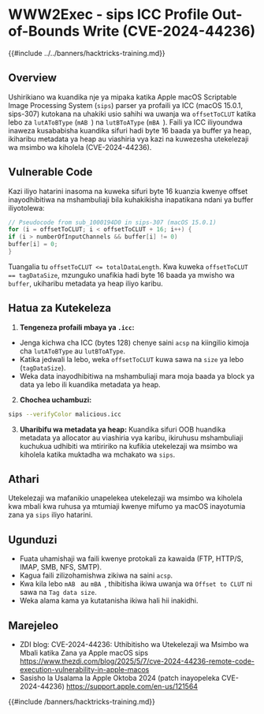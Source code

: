 # WWW2Exec - sips ICC Profile Out-of-Bounds Write (CVE-2024-44236)

{{#include ../../banners/hacktricks-training.md}}

## Overview

Ushirikiano wa kuandika nje ya mipaka katika Apple macOS Scriptable Image Processing System (`sips`) parser ya profaili ya ICC (macOS 15.0.1, sips-307) kutokana na uhakiki usio sahihi wa uwanja wa `offsetToCLUT` katika lebo za `lutAToBType` (`mAB `) na `lutBToAType` (`mBA `). Faili ya ICC iliyoundwa inaweza kusababisha kuandika sifuri hadi byte 16 baada ya buffer ya heap, ikiharibu metadata ya heap au viashiria vya kazi na kuwezesha utekelezaji wa msimbo wa kiholela (CVE-2024-44236).

## Vulnerable Code

Kazi iliyo hatarini inasoma na kuweka sifuri byte 16 kuanzia kwenye offset inayodhibitiwa na mshambuliaji bila kuhakikisha inapatikana ndani ya buffer iliyotolewa:
```c
// Pseudocode from sub_1000194D0 in sips-307 (macOS 15.0.1)
for (i = offsetToCLUT; i < offsetToCLUT + 16; i++) {
if (i > numberOfInputChannels && buffer[i] != 0)
buffer[i] = 0;
}
```
Tuangalia tu `offsetToCLUT <= totalDataLength`. Kwa kuweka `offsetToCLUT == tagDataSize`, mzunguko unafikia hadi byte 16 baada ya mwisho wa `buffer`, ukiharibu metadata ya heap iliyo karibu.

## Hatua za Kutekeleza

1. **Tengeneza profaili mbaya ya `.icc`:**
- Jenga kichwa cha ICC (bytes 128) chenye saini `acsp` na kiingilio kimoja cha `lutAToBType` au `lutBToAType`.
- Katika jedwali la lebo, weka `offsetToCLUT` kuwa sawa na `size` ya lebo (`tagDataSize`).
- Weka data inayodhibitiwa na mshambuliaji mara moja baada ya block ya data ya lebo ili kuandika metadata ya heap.
2. **Chochea uchambuzi:**

```bash
sips --verifyColor malicious.icc
```

3. **Uharibifu wa metadata ya heap:** Kuandika sifuri OOB huandika metadata ya allocator au viashiria vya karibu, ikiruhusu mshambuliaji kuchukua udhibiti wa mtiririko na kufikia utekelezaji wa msimbo wa kiholela katika muktadha wa mchakato wa `sips`.

## Athari

Utekelezaji wa mafanikio unapelekea utekelezaji wa msimbo wa kiholela kwa mbali kwa ruhusa ya mtumiaji kwenye mifumo ya macOS inayotumia zana ya `sips` iliyo hatarini.

## Ugunduzi

- Fuata uhamishaji wa faili kwenye protokali za kawaida (FTP, HTTP/S, IMAP, SMB, NFS, SMTP).
- Kagua faili zilizohamishwa zikiwa na saini `acsp`.
- Kwa kila lebo `mAB ` au `mBA `, thibitisha ikiwa uwanja wa `Offset to CLUT` ni sawa na `Tag data size`.
- Weka alama kama ya kutatanisha ikiwa hali hii inakidhi.

## Marejeleo

- ZDI blog: CVE-2024-44236: Uthibitisho wa Utekelezaji wa Msimbo wa Mbali katika Zana ya Apple macOS sips
https://www.thezdi.com/blog/2025/5/7/cve-2024-44236-remote-code-execution-vulnerability-in-apple-macos
- Sasisho la Usalama la Apple Oktoba 2024 (patch inayopeleka CVE-2024-44236)
https://support.apple.com/en-us/121564

{{#include /banners/hacktricks-training.md}}
